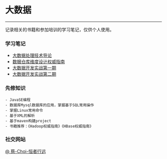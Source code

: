 #  大数据
---
记录相关的书籍和参加培训的学习笔记，仅供个人使用。


### 学习笔记

- [大数据处理技术导论](./big-data/README.md)
- [数据仓库维度设计权威指南](data_warehouse/README.md)
- [大数据开发实战第一期](Bigdata_development/README.md)
- [大数据开发实战第二期](Bigdata_development/README.md)

###  先修知识
```text
- JavaSE编程
- 数据库Mysql数据库的应用，掌握基于SQL常用操作
- 掌握Linux常用命令
- 基于XML的解析
- 基于maven构建project
- 书籍推荐：《Hadoop权威指南》《HBase权威指南》
```

### 社交网站

[@ 蔡-Choi-恒者行远](https://github.com/caioo0)